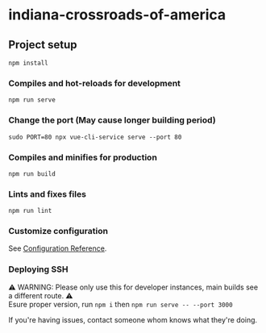 # indiana-crossroads-of-america

## Project setup
```
npm install
```

### Compiles and hot-reloads for development
```
npm run serve
```

### Change the port (May cause longer building period)
```
sudo PORT=80 npx vue-cli-service serve --port 80
```

### Compiles and minifies for production
```
npm run build
```

### Lints and fixes files
```
npm run lint
```

### Customize configuration
See [Configuration Reference](https://cli.vuejs.org/config/).


### Deploying SSH 
⚠ WARNING: Please only use this for developer instances, main builds see a different route. ⚠
<br />
Esure proper version, run ``npm i`` then ``npm run serve -- --port 3000
``

If you're having issues, contact someone whom knows what they're doing.
